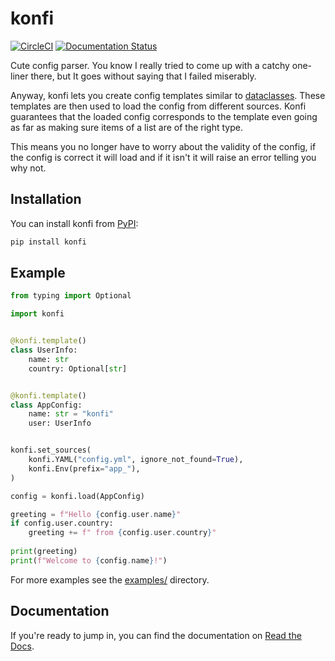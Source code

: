 # konfi

[![CircleCI](https://circleci.com/gh/gieseladev/konfi.svg?style=svg)](https://circleci.com/gh/gieseladev/konfi)
[![Documentation Status](https://readthedocs.org/projects/konfi/badge/?version=latest)](https://konfi.giesela.dev/en/latest/?badge=latest)

Cute config parser.
You know I really tried to come up with a catchy one-liner there, but 
It goes without saying that I failed miserably.

Anyway, konfi lets you create config templates similar to 
[dataclasses](https://docs.python.org/3/library/dataclasses.html). 
These templates are then used to load the config from different sources.
Konfi guarantees that the loaded config corresponds to the template even
going as far as making sure items of a list are of the right type.

This means you no longer have to worry about the validity of the config,
if the config is correct it will load and if it isn't it will raise an
error telling you why not.


## Installation

You can install konfi from [PyPI](https://pypi.org/project/konfi/):

```bash
pip install konfi
```


## Example

```python
from typing import Optional

import konfi


@konfi.template()
class UserInfo:
    name: str
    country: Optional[str]


@konfi.template()
class AppConfig:
    name: str = "konfi"
    user: UserInfo


konfi.set_sources(
    konfi.YAML("config.yml", ignore_not_found=True),
    konfi.Env(prefix="app_"),
)

config = konfi.load(AppConfig)

greeting = f"Hello {config.user.name}"
if config.user.country:
    greeting += f" from {config.user.country}"
    
print(greeting)
print(f"Welcome to {config.name}!")
```

For more examples see the [examples/](examples) directory.


## Documentation

If you're ready to jump in, you can find the documentation on 
[Read the Docs](https://konfi.giesela.dev).